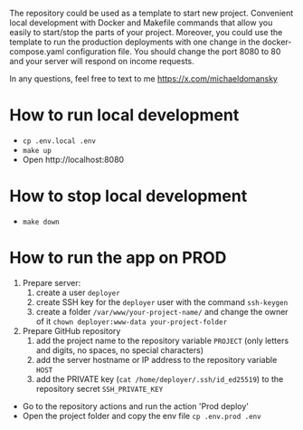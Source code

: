 The repository could be used as a template to start new project. Convenient local development with Docker and Makefile commands that allow you easily to start/stop the parts of your project.
Moreover, you could use the template to run the production deployments with one change in the docker-compose.yaml configuration file. You should change the port 8080 to 80 and your server will respond on income requests.

In any questions, feel free to text to me https://x.com/michaeldomansky 

# How to run local development
* `cp .env.local .env`
* `make up`
* Open http://localhost:8080

# How to stop local development
* `make down`

# How to run the app on PROD
1. Prepare server:
   1. create a user `deployer`
   2. create SSH key for the `deployer` user with the command `ssh-keygen`
   3. create a folder `/var/www/your-project-name/` and change the owner of it `chown deployer:www-data your-project-folder`
2. Prepare GitHub repository
   1. add the project name to the repository variable `PROJECT` (only letters and digits, no spaces, no special characters)
   2. add the server hostname or IP address to the repository variable `HOST`
   3. add the PRIVATE key (`cat /home/deployer/.ssh/id_ed25519`) to the repository secret `SSH_PRIVATE_KEY`
* Go to the repository actions and run the action 'Prod deploy'
* Open the project folder and copy the env file `cp .env.prod .env`

